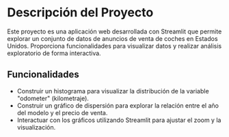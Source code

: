 # Descripción del Proyecto

Este proyecto es una aplicación web desarrollada con Streamlit que permite explorar un conjunto de datos de anuncios de venta de coches en Estados Unidos. Proporciona funcionalidades para visualizar datos y realizar análisis exploratorio de forma interactiva.

## Funcionalidades

- Construir un histograma para visualizar la distribución de la variable "odometer" (kilometraje).
- Construir un gráfico de dispersión para explorar la relación entre el año del modelo y el precio de venta.
- Interactuar con los gráficos utilizando Streamlit para ajustar el zoom y la visualización.
